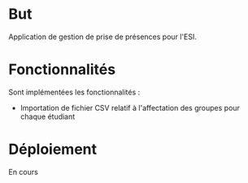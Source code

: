 # But

Application de gestion de prise de présences pour l'ESI.

# Fonctionnalités

Sont implémentées les fonctionnalités :
- Importation de fichier CSV relatif à l'affectation des groupes pour chaque étudiant

# Déploiement

En cours